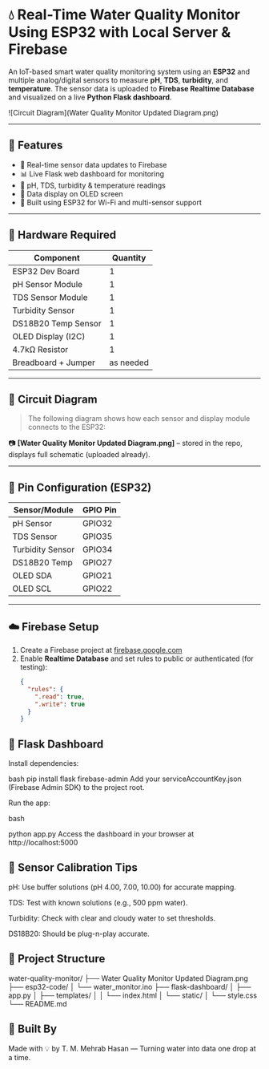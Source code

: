 # 💧 Real-Time Water Quality Monitor Using ESP32 with Local Server & Firebase

An IoT-based smart water quality monitoring system using an **ESP32** and multiple analog/digital sensors to measure **pH**, **TDS**, **turbidity**, and **temperature**. The sensor data is uploaded to **Firebase Realtime Database** and visualized on a live **Python Flask dashboard**.

![Circuit Diagram](Water Quality Monitor Updated Diagram.png)

---

## 🚀 Features

- 📡 Real-time sensor data updates to Firebase
- 📊 Live Flask web dashboard for monitoring
- 🧪 pH, TDS, turbidity & temperature readings
- 💾 Data display on OLED screen
- 🔌 Built using ESP32 for Wi-Fi and multi-sensor support

---

## 🧰 Hardware Required

| Component            | Quantity |
|----------------------|----------|
| ESP32 Dev Board      | 1        |
| pH Sensor Module     | 1        |
| TDS Sensor Module    | 1        |
| Turbidity Sensor     | 1        |
| DS18B20 Temp Sensor  | 1        |
| OLED Display (I2C)   | 1        |
| 4.7kΩ Resistor       | 1        |
| Breadboard + Jumper  | as needed |

---

## 🔌 Circuit Diagram

> The following diagram shows how each sensor and display module connects to the ESP32:

📷 **[Water Quality Monitor Updated Diagram.png]** – stored in the repo, displays full schematic (uploaded already).

---

## 🔧 Pin Configuration (ESP32)

| Sensor/Module     | GPIO Pin   |
|-------------------|------------|
| pH Sensor         | GPIO32     |
| TDS Sensor        | GPIO35     |
| Turbidity Sensor  | GPIO34     |
| DS18B20 Temp      | GPIO27     |
| OLED SDA          | GPIO21     |
| OLED SCL          | GPIO22     |

---

## ☁️ Firebase Setup

1. Create a Firebase project at [firebase.google.com](https://console.firebase.google.com)
2. Enable **Realtime Database** and set rules to public or authenticated (for testing):
   ```json
   {
     "rules": {
       ".read": true,
       ".write": true
     }
   }

## 🐍 Flask Dashboard

Install dependencies:

bash
pip install flask firebase-admin
Add your serviceAccountKey.json (Firebase Admin SDK) to the project root.

Run the app:

bash

python app.py
Access the dashboard in your browser at http://localhost:5000

## 🧪 Sensor Calibration Tips

pH: Use buffer solutions (pH 4.00, 7.00, 10.00) for accurate mapping.

TDS: Test with known solutions (e.g., 500 ppm water).

Turbidity: Check with clear and cloudy water to set thresholds.

DS18B20: Should be plug-n-play accurate.

## 📂 Project Structure

water-quality-monitor/
├── Water Quality Monitor Updated Diagram.png
├── esp32-code/
│   └── water_monitor.ino
├── flask-dashboard/
│   ├── app.py
│   ├── templates/
│   │   └── index.html
│   └── static/
│       └── style.css
└── README.md

## 🤖 Built By

Made with 💡 by T. M. Mehrab Hasan — Turning water into data one drop at a time.
